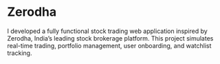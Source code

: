 # Zerodha
I developed a fully functional stock trading web application inspired by Zerodha, India’s leading stock brokerage platform. This project simulates real-time trading, portfolio management, user onboarding, and watchlist tracking.
